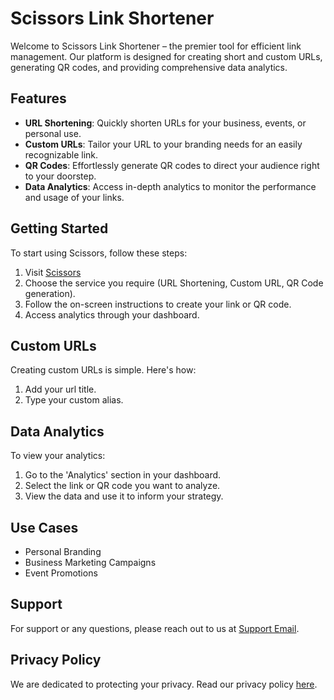 # Scissors Link Shortener

Welcome to Scissors Link Shortener – the premier tool for efficient link management. Our platform is designed for creating short and custom URLs, generating QR codes, and providing comprehensive data analytics.

## Features

- **URL Shortening**: Quickly shorten URLs for your business, events, or personal use.
- **Custom URLs**: Tailor your URL to your branding needs for an easily recognizable link.
- **QR Codes**: Effortlessly generate QR codes to direct your audience right to your doorstep.
- **Data Analytics**: Access in-depth analytics to monitor the performance and usage of your links.

## Getting Started

To start using Scissors, follow these steps:

1. Visit [Scissors](https://github.com/oparaji-vincent/My-Capstone-Project.git)
2. Choose the service you require (URL Shortening, Custom URL, QR Code generation).
3. Follow the on-screen instructions to create your link or QR code.
4. Access analytics through your dashboard.

## Custom URLs

Creating custom URLs is simple. Here's how:

1. Add your url title.
2. Type your custom alias.

## Data Analytics

To view your analytics:

1. Go to the 'Analytics' section in your dashboard.
2. Select the link or QR code you want to analyze.
3. View the data and use it to inform your strategy.

## Use Cases

- Personal Branding
- Business Marketing Campaigns
- Event Promotions

## Support

For support or any questions, please reach out to us at [Support Email](oparaji1235@gmail.com).

## Privacy Policy

We are dedicated to protecting your privacy. Read our privacy policy [here](link_to_privacy_policy).

